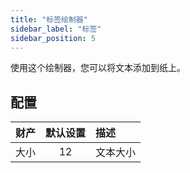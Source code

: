 ```yaml
---
title: "标签绘制器"
sidebar_label: "标签"
sidebar_position: 5
---
```


使用这个绘制器，您可以将文本添加到纸上。

## 配置

| 财产 | 默认设置 | 描述   |
| --:|:----:|:---- |
| 大小 |  12  | 文本大小 |
